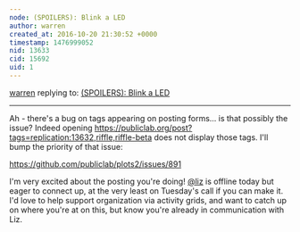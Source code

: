 ```yaml
---
node: (SPOILERS): Blink a LED
author: warren
created_at: 2016-10-20 21:30:52 +0000
timestamp: 1476999052
nid: 13633
cid: 15692
uid: 1
---
```




[warren](../profile/warren) replying to: [(SPOILERS): Blink a LED](../notes/pdhixenbaugh/10-20-2016/replication-blink-a-led)

----
Ah - there's a bug on tags appearing on posting forms... is that possibly the issue? Indeed opening https://publiclab.org/post?tags=replication:13632,riffle,riffle-beta does not display those tags. I'll bump the priority of that issue: 

https://github.com/publiclab/plots2/issues/891

I'm very excited about the posting you're doing! [@liz](/profile/liz) is offline today but eager to connect up, at the very least on Tuesday's call if you can make it. I'd love to help support organization via activity grids, and want to catch up on where you're at on this, but know you're already in communication with Liz. 